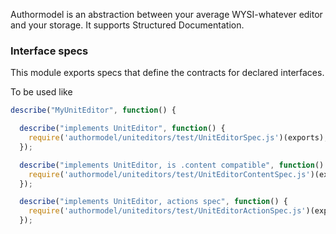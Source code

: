 Authormodel is an abstraction between your average WYSI-whatever editor and your storage. It supports Structured Documentation.

### Interface specs

This module exports specs that define the contracts for declared interfaces.

To be used like
```javascript
describe("MyUnitEditor", function() {

  describe("implements UnitEditor", function() {
    require('authormodel/uniteditors/test/UnitEditorSpec.js')(exports);
  });

  describe("implements UnitEditor, is .content compatible", function() {
    require('authormodel/uniteditors/test/UnitEditorContentSpec.js')(exports);
  });

  describe("implements UnitEditor, actions spec", function() {
    require('authormodel/uniteditors/test/UnitEditorActionSpec.js')(exports);
  });
```
